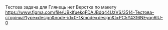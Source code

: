 Тестова задача для Глянець нет
Верстка по макету 
https://www.figma.com/file/UBkIfuekqFDAJBdq44UzVS/3514-Тестова-сторінка?type=design&node-id=0-1&mode=design&t=PC5Y43f6NEyqn6IU-0